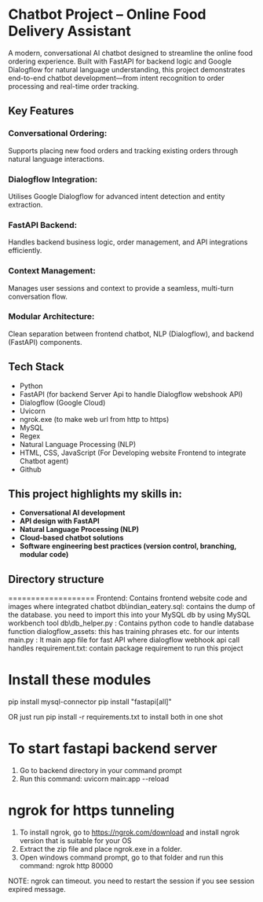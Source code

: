 # Chatbot Project – Online Food Delivery Assistant
A modern, conversational AI chatbot designed to streamline the online food ordering experience. Built with FastAPI for backend logic and Google Dialogflow for natural language understanding, this project demonstrates end-to-end chatbot development—from intent recognition to order processing and real-time order tracking.

## Key Features
### Conversational Ordering:
Supports placing new food orders and tracking existing orders through natural language interactions.

### Dialogflow Integration:
Utilises Google Dialogflow for advanced intent detection and entity extraction.

### FastAPI Backend:
Handles backend business logic, order management, and API integrations efficiently.

### Context Management:
Manages user sessions and context to provide a seamless, multi-turn conversation flow.

### Modular Architecture:
Clean separation between frontend chatbot, NLP (Dialogflow), and backend (FastAPI) components.

## Tech Stack
- Python
- FastAPI (for backend Server Api to handle Dialogflow webshook API)
- Dialogflow (Google Cloud)
- Uvicorn
- ngrok.exe (to make web url from http to https)
- MySQL
- Regex
- Natural Language Processing (NLP) 
- HTML, CSS, JavaScript (For Developing website Frontend to integrate Chatbot agent)
- Github

## This project highlights my skills in:

- **Conversational AI development**
- **API design with FastAPI**
- **Natural Language Processing (NLP)**
- **Cloud-based chatbot solutions**
- **Software engineering best practices (version control, branching, modular code)**


## Directory structure
===================
Frontend: Contains frontend website code and images where integrated chatbot
db\indian_eatery.sql: contains the dump of the database. you need to import this into your MySQL db by using MySQL workbench tool
db\db_helper.py : Contains python code to handle database function
dialogflow_assets: this has training phrases etc. for our intents
main.py : It main app file for fast API where dialogflow webhook api call handles
requirement.txt: contain package requirement to run this project

Install these modules
======================

pip install mysql-connector
pip install "fastapi[all]"

OR just run pip install -r requirements.txt to install both in one shot

To start fastapi backend server
================================
1. Go to backend directory in your command prompt
2. Run this command: uvicorn main:app --reload

ngrok for https tunneling
================================
1. To install ngrok, go to https://ngrok.com/download and install ngrok version that is suitable for your OS
2. Extract the zip file and place ngrok.exe in a folder.
3. Open windows command prompt, go to that folder and run this command: ngrok http 80000

NOTE: ngrok can timeout. you need to restart the session if you see session expired message.
